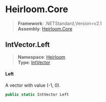 # Heirloom.Core

> **Framework**: .NETStandard,Version=v2.1  
> **Assembly**: [Heirloom.Core][0]  

## IntVector.Left

> **Namespace**: [Heirloom][0]  
> **Type**: [IntVector][1]  

#### Left

A vector with value (-1, 0).

```cs
public static IntVector Left
```

[0]: ../../../Heirloom.Core.md
[1]: ../IntVector.md

